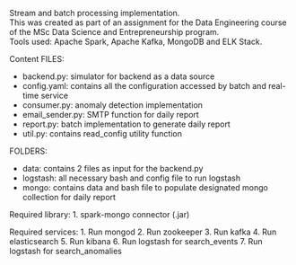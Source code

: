 Stream and batch processing implementation.  
This was created as part of an assignment for the Data Engineering course of the MSc Data Science and Entrepreneurship program.  
Tools used: Apache Spark, Apache Kafka, MongoDB and ELK Stack.<br> 


Content
FILES:
 - backend.py: simulator for backend as a data source
 - config.yaml: contains all the configuration accessed by batch and real-time service
 - consumer.py: anomaly detection implementation
 - email_sender.py: SMTP function for daily report
 - report.py: batch implementation to generate daily report
 - util.py: contains read_config utility function

FOLDERS:
- data: contains 2 files as input for the backend.py
- logstash: all necessary bash and config file to run logstash
- mongo: contains data and bash file to populate designated mongo collection for daily report


Required library:
	1. spark-mongo connector (.jar)

Required services:
	1. Run mongod
	2. Run zookeeper
	3. Run kafka
	4. Run elasticsearch
	5. Run kibana
	6. Run logstash for search_events
	7. Run logstash for search_anomalies
